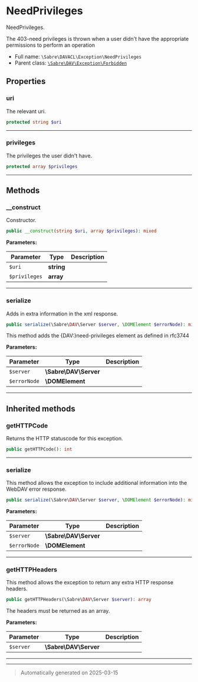 
# NeedPrivileges

NeedPrivileges.

The 403-need privileges is thrown when a user didn't have the appropriate
permissions to perform an operation

* Full name: `\Sabre\DAVACL\Exception\NeedPrivileges`
* Parent class: [`\Sabre\DAV\Exception\Forbidden`](../../DAV/Exception/Forbidden.md)



## Properties


### uri

The relevant uri.

```php
protected string $uri
```






***

### privileges

The privileges the user didn't have.

```php
protected array $privileges
```






***

## Methods


### __construct

Constructor.

```php
public __construct(string $uri, array $privileges): mixed
```








**Parameters:**

| Parameter | Type | Description |
|-----------|------|-------------|
| `$uri` | **string** |  |
| `$privileges` | **array** |  |





***

### serialize

Adds in extra information in the xml response.

```php
public serialize(\Sabre\DAV\Server $server, \DOMElement $errorNode): mixed
```

This method adds the {DAV:}need-privileges element as defined in rfc3744






**Parameters:**

| Parameter | Type | Description |
|-----------|------|-------------|
| `$server` | **\Sabre\DAV\Server** |  |
| `$errorNode` | **\DOMElement** |  |





***


## Inherited methods


### getHTTPCode

Returns the HTTP statuscode for this exception.

```php
public getHTTPCode(): int
```












***

### serialize

This method allows the exception to include additional information into the WebDAV error response.

```php
public serialize(\Sabre\DAV\Server $server, \DOMElement $errorNode): mixed
```








**Parameters:**

| Parameter | Type | Description |
|-----------|------|-------------|
| `$server` | **\Sabre\DAV\Server** |  |
| `$errorNode` | **\DOMElement** |  |





***

### getHTTPHeaders

This method allows the exception to return any extra HTTP response headers.

```php
public getHTTPHeaders(\Sabre\DAV\Server $server): array
```

The headers must be returned as an array.






**Parameters:**

| Parameter | Type | Description |
|-----------|------|-------------|
| `$server` | **\Sabre\DAV\Server** |  |





***


***
> Automatically generated on 2025-03-15
